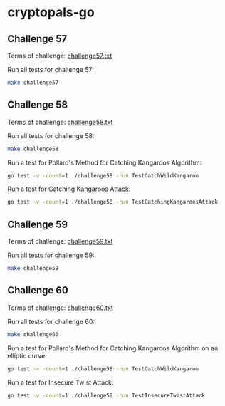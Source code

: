 # cryptopals-go

## Challenge 57

Terms of challenge: [challenge57.txt](docs/challenge57.txt)

Run all tests for challenge 57:

```sh
make challenge57
```

## Challenge 58

Terms of challenge: [challenge58.txt](docs/challenge58.txt)

Run all tests for challenge 58:

```sh
make challenge58
```

Run a test for Pollard's Method for Catching Kangaroos Algorithm:

```sh
go test -v -count=1 ./challenge58 -run TestCatchWildKangaroo
```

Run a test for Catching Kangaroos Attack:

```sh
go test -v -count=1 ./challenge58 -run TestCatchingKangaroosAttack
```

## Challenge 59

Terms of challenge: [challenge59.txt](docs/challenge59.txt)

Run all tests for challenge 59:

```sh
make challenge59
```

## Challenge 60

Terms of challenge: [challenge60.txt](docs/challenge60.txt)

Run all tests for challenge 60:

```sh
make challenge60
```

Run a test for Pollard's Method for Catching Kangaroos Algorithm on an elliptic curve:

```sh
go test -v -count=1 ./challenge58 -run TestCatchWildKangaroo
```

Run a test for Insecure Twist Attack:

```sh
go test -v -count=1 ./challenge58 -run TestInsecureTwistAttack
```

